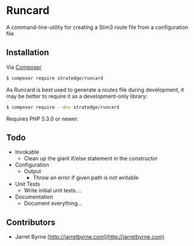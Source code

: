 # Runcard
A command-line-utility for creating a Slim3 route file from a configuration file

## Installation

Via [Composer](http://www.composer.com)

```sh
$ composer require stratedge/runcard
```
As Runcard is best used to generate a routes file during development, it may be better to require it as a development-only library:

```sh
$ composer require --dev stratedge/runcard
```

Requires PHP 5.3.0 or newer.

## Todo

* Invokable
	* Clean up the giant if/else statement in the constructor
* Configuration
	* Output
		* Throw an error if given path is not writable
* Unit Tests
	* Write initial unit tests....
* Documentation
	* Document everything...

## Contributors

* Jarret Byrne [http://jarretbyrne.com](http://jarretbyrne.com)